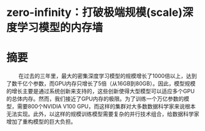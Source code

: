 # zero-infinity：打破极端规模(scale)深度学习模型的内存墙

# 摘要
&nbsp;&nbsp;&nbsp;&nbsp;&nbsp;&nbsp;&nbsp;&nbsp;在过去的三年里，最大的密集深度学习模型的规模增长了1000倍以上，达到了数千亿个参数，而GPU内存只增长了5倍（从16GB到80GB）。因此，模型规模的增长主要是通过系统创新来支持的，这些创新使得大型模型可以适应多个GPU的总体内存。然而，我们接近了GPU内存的极限。为了训练一个万亿参数的模型，需要800个NVIDIA V100 GPU，而这样的集群对大多数数据科学家来说根本无法实现。此外，以这样的规模训练模型需要复杂的并行技术组合，给数据科学家增加了重构模型的巨大负担。
